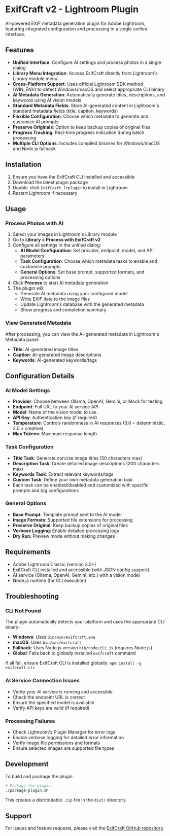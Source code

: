 # ExifCraft v2 - Lightroom Plugin

AI-powered EXIF metadata generation plugin for Adobe Lightroom, featuring integrated configuration and processing in a single unified interface.

## Features

- **Unified Interface**: Configure AI settings and process photos in a single dialog
- **Library Menu Integration**: Access ExifCraft directly from Lightroom's Library module menu
- **Cross-Platform Support**: Uses official Lightroom SDK method (WIN_ENV) to detect Windows/macOS and select appropriate CLI binary
- **AI Metadata Generation**: Automatically generate titles, descriptions, and keywords using AI vision models
- **Standard Metadata Fields**: Store AI-generated content in Lightroom's standard metadata fields (title, caption, keywords)
- **Flexible Configuration**: Choose which metadata to generate and customize AI prompts
- **Preserve Originals**: Option to keep backup copies of original files
- **Progress Tracking**: Real-time progress indication during batch processing
- **Multiple CLI Options**: Includes compiled binaries for Windows/macOS and Node.js fallback

## Installation

1. Ensure you have the ExifCraft CLI installed and accessible
2. Download the latest plugin package
3. Double-click `ExifCraft.lrplugin` to install in Lightroom
4. Restart Lightroom if necessary

## Usage

### Process Photos with AI

1. Select your images in Lightroom's Library module
2. Go to **Library > Process with ExifCraft v2**
3. Configure all settings in the unified dialog:
   - **AI Model Configuration**: Set provider, endpoint, model, and API parameters
   - **Task Configuration**: Choose which metadata tasks to enable and customize prompts
   - **General Options**: Set base prompt, supported formats, and processing options
4. Click **Process** to start AI metadata generation
5. The plugin will:
   - Generate AI metadata using your configured model
   - Write EXIF data to the image files
   - Update Lightroom's database with the generated metadata
   - Show progress and completion summary

### View Generated Metadata

After processing, you can view the AI-generated metadata in Lightroom's Metadata panel:
- **Title**: AI-generated image titles
- **Caption**: AI-generated image descriptions
- **Keywords**: AI-generated keywords/tags

## Configuration Details

### AI Model Settings
- **Provider**: Choose between Ollama, OpenAI, Gemini, or Mock for testing
- **Endpoint**: Full URL to your AI service API
- **Model**: Name of the vision model to use
- **API Key**: Authentication key (if required)
- **Temperature**: Controls randomness in AI responses (0.0 = deterministic, 2.0 = creative)
- **Max Tokens**: Maximum response length

### Task Configuration
- **Title Task**: Generate concise image titles (50 characters max)
- **Description Task**: Create detailed image descriptions (200 characters max)
- **Keywords Task**: Extract relevant keywords/tags
- **Custom Task**: Define your own metadata generation task
- Each task can be enabled/disabled and customized with specific prompts and tag configurations

### General Options
- **Base Prompt**: Template prompt sent to the AI model
- **Image Formats**: Supported file extensions for processing
- **Preserve Original**: Keep backup copies of original files
- **Verbose Logging**: Enable detailed processing logs
- **Dry Run**: Preview mode without making changes

## Requirements

- Adobe Lightroom Classic (version 3.0+)
- ExifCraft CLI installed and accessible (with JSON config support)
- AI service (Ollama, OpenAI, Gemini, etc.) with a vision model
- Node.js runtime (for CLI execution)

## Troubleshooting

### CLI Not Found
The plugin automatically detects your platform and uses the appropriate CLI binary:
- **Windows**: Uses `bin/win/exifcraft.exe`
- **macOS**: Uses `bin/mac/exifcraft`  
- **Fallback**: Uses Node.js version `bin/node/cli.js` (requires Node.js)
- **Global**: Falls back to globally installed `exifcraft` command

If all fail, ensure ExifCraft CLI is installed globally: `npm install -g exifcraft-cli`

### AI Service Connection Issues
- Verify your AI service is running and accessible
- Check the endpoint URL is correct
- Ensure the specified model is available
- Verify API keys are valid (if required)

### Processing Failures
- Check Lightroom's Plugin Manager for error logs
- Enable verbose logging for detailed error information
- Verify image file permissions and formats
- Ensure selected images are supported file types

## Development

To build and package the plugin:

```bash
# Package the plugin
./package-plugin.sh
```

This creates a distributable `.zip` file in the `dist/` directory.

## Support

For issues and feature requests, please visit the [ExifCraft GitHub repository](https://github.com/yourusername/exifcraft).
